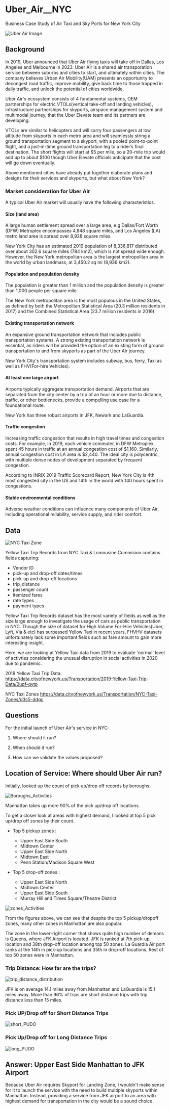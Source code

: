 # Uber_Air__NYC
Business Case Study of Air Taxi and Sky Ports for New York City

![Uber Air Image](/img/190216_190529_entry_jpg.jpg)

## Background

In 2019, Uber announced that Uber Air flying taxis will take off in Dallas, Los Angeles and Melbourne in 2023. Uber Air is a shared air transporation service between suburbs and cities to start, and ultimately within cities. The company believes Urban Air Mobility(UAM) presents an opportunity to decongest road traffic, improve mobility, give back time to those trapped in daily traffic, and unlock the potential of cities worldwide.

Uber Air's ecosystem consists of 4 fundamental systems, OEM partnerships for electric VTOLs(vertical take-off and landing vehicles), infrastructure partnerships for skyports, airspace management system and multimodal journey, that the Uber Elevate team and its partners are developing.

VTOLs are similar to helicopters and will carry four passengers at low altitude from skyports in each metro area and will seamlessly string a ground transportation segment to a skyport, with a pooled point-to-point flight, and a just-in-time ground transportation leg to a rider’s final destination. The short flights will start at $5 per mile, so a 20-mile trip would add up to about $100 though Uber Elevate officials anticipate that the cost will go down eventually. 

Above mentioned cities have already put together elaborate plans and designs for their services and skyports, but what about New York?


### Market consideration for Uber Air

A typical Uber Air market will usually have the following characteristics.

#### Size (land area)

A large human settlement spread over a large area, e.g Dallas/Fort Worth (DFW) Metroplex encompasses 4,848 square miles, and Los Angeles (LA) metro land area is spread over 8,928 square miles. 

New York City has an estimated 2019 population of 8,336,817 distributed over about 302.6 square miles (784 km2), which is not spread wide enough. However, the New York metropolitan area is the largest metropolitan area in the world by urban landmass, at 3,450.2 sq mi (8,936 km2).

#### Population and population density

The population is greater than 1 million and the population density is greater than 1,000 people per square mile. 

The New York metropolitan area is the most populous in the United States, as defined by both the Metropolitan Statistical Area (20.3 million residents in 2017) and the Combined Statistical Area (23.7 million residents in 2016).

#### Existing transportation network

An expansive ground transportation network that includes public transportation systems. A strong existing transportation network is essential, as riders will be provided the option of an existing form of ground transportation to and from skyports as part of the Uber Air journey. 

New York City's transportation system includes subway, bus, ferry, Taxi as well as FHV(For-hire Vehicles). 

#### At least one large airport

Airports typically aggregate transportation demand. Airports that are separated from the city center by a trip of an hour or more due to distance, traffic, or other bottlenecks, provide a compelling use case for a foundational route. 

New York has three robust airports in JFK, Newark and LaGuardia.

#### Traffic congestion

Increasing traffic congestion that results in high travel times and congestion costs. For example, in 2019, each vehicle commuter, in DFW Metroplex, spent 45 hours in traffic at an annual congestion cost of $1,160. Similarly, annual congestion cost in LA area is $2,440. The ideal city is polycentric, with multiple dense nodes of development separated by frequent congestion. 

According to INRIX 2019 Traffic Scorecard Report, New York City is 4th most congested city in the US and 14th in the world with 140 hours spent in congestions.

#### Stable environmental conditions

Adverse weather conditions can influence many components of Uber Air, including operational reliability, service supply, and rider comfort.


## Data

![NYC Taxi Zone](/img/nyc_boroughs.png)

Yellow Taxi Trip Records from NYC Taxi & Lomousine Commision contains fields capturing:

- Vendor ID
- pick-up and drop-off dates/times
- pick-up and drop-off locations
- trip_distance
- passenger count
- itemized fares
- rate types
- payment types

Yellow Taxi Trip Records dataset has the most variety of fields as well as the size large enough to investigate the usage of cars as public transportation in NYC. Though the size of dataset for High Volume For-Hire Vehicles(Uber, Lyft, Via & etc) has surpassed Yellow Taxi in recent years, FHVHV datasets unfortunately lack some important fields such as fare amount to gain more interesting insight.

Here, we are looking at Yellow Taxi data from 2019 to evaluate 'normal' level of activties considering the unusual disruption in social activities in 2020 due to pandemic.

2019 Yellow Taxi Trip Data:
https://data.cityofnewyork.us/Transportation/2019-Yellow-Taxi-Trip-Data/2upf-qytp

NYC Taxi Zones
https://data.cityofnewyork.us/Transportation/NYC-Taxi-Zones/d3c5-ddgc


## Questions

For the initial launch of Uber Air's service in NYC:

1. Where should it run?

2. When should it run?

3. How can we validate the values proposed?

## Location of Service: Where should Uber Air run?

Initially, looked up the count of pick up/drop off records by boroughs:

![Boroughs_Activities](/img/borough_pudo.png)

Manhattan takes up more 90% of the pick up/drop off locations.

To get a closer look at areas with highest demand, I looked at top 5 pick up/drop off zones by their count.

- Top 5 pickup zones : 
    * Upper East Side South 
    * Midtown Center 
    * Upper East Side North 
    * Midtown East 
    * Penn Station/Madison Square West 

- Top 5 drop-off zones : 
    * Upper East Side North 
    * Midtown Center 
    * Upper East Side South 
    * Murray Hill and Times Square/Theatre District 
    
![zones_Activities](/img/pu_do_nyc.png)

From the figures above, we can see that despite the top 5 pickup/dropoff zones, many other zones in Manhattan are also popular.

The zone in the lower-right corner that shows quite high number of demans is Queens, where JFK Airport is located. JFK is ranked at 7th pick-up location and 38th drop-off location among top 50 zones. La Guardia Air port ranks at the 14th in pick-up locations and 35th in drop-off locations. Rest of top 50 zones were in Manhattan.

### Trip Distance: How far are the trips?
![trip_distance_distribution](/img/distance.png)

JFK is on average 14.1 miles away from Manhattan and LaGuardia is 15.1 miles away. More than 96% of trips are short distance trips with trip distance less than 15 miles.

### Pick UP/Drop off for Short Distance Trips
![short_PUDO](/img/short_d_PUDO.png)

### Pick Up/Drop off for Long Distance Trips
![long_PUDO](/img/long_d_PUDO.png)

## Answer: Upper East Side Manhattan to JFK Airport

Because Uber Air requires Skyport for Landing Zone, I wouldn't make sense for it to launch the service with the need to build multiple skyports within Manhattan. Instead, providing a service from JFK airport to an area with highest demand for transportation in the city would be a sound choice.



